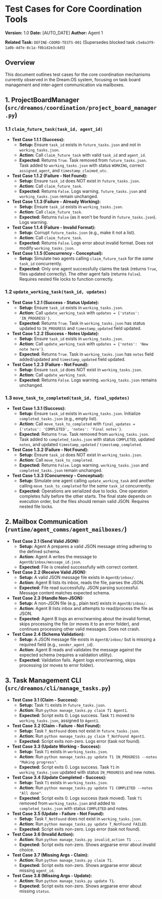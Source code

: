 # Test Cases for Core Coordination Tools

**Version:** 1.0
**Date:** [AUTO_DATE]
**Author:** Agent 1

**Related Task:** `DEFINE-COORD-TESTS-001` (Supersedes blocked task `c5e8a3f9-1a0b-4d7e-8c1a-f0b1d2e3c4d5`)

## Overview

This document outlines test cases for the core coordination mechanisms currently observed in the Dream.OS system, focusing on task board management and inter-agent communication via mailboxes.

## 1. ProjectBoardManager (`src/dreamos/coordination/project_board_manager.py`)

### 1.1 `claim_future_task(task_id, agent_id)`

*   **Test Case 1.1.1 (Success):**
    *   **Setup:** Ensure `task_id` exists in `future_tasks.json` and not in `working_tasks.json`.
    *   **Action:** Call `claim_future_task` with valid `task_id` and `agent_id`.
    *   **Expected:** Returns `True`. Task removed from `future_tasks.json`. Task added to `working_tasks.json` with status `WORKING`, correct `assigned_agent`, and `timestamp_claimed_utc`.
*   **Test Case 1.1.2 (Failure - Not Found):**
    *   **Setup:** Ensure `task_id` does NOT exist in `future_tasks.json`.
    *   **Action:** Call `claim_future_task`.
    *   **Expected:** Returns `False`. Logs warning. `future_tasks.json` and `working_tasks.json` remain unchanged.
*   **Test Case 1.1.3 (Failure - Already Working):**
    *   **Setup:** Ensure `task_id` exists in `working_tasks.json`.
    *   **Action:** Call `claim_future_task`.
    *   **Expected:** Returns `False` (as it won't be found in `future_tasks.json`). Logs warning.
*   **Test Case 1.1.4 (Failure - Invalid Format):**
    *   **Setup:** Corrupt `future_tasks.json` (e.g., make it not a list).
    *   **Action:** Call `claim_future_task`.
    *   **Expected:** Returns `False`. Logs error about invalid format. Does not modify `working_tasks.json`.
*   **Test Case 1.1.5 (Concurrency - Conceptual):**
    *   **Setup:** Simulate two agents calling `claim_future_task` for the *same* `task_id` concurrently.
    *   **Expected:** Only one agent successfully claims the task (returns `True`, files updated correctly). The other agent fails (returns `False`). Requires nested file locks to function correctly.

### 1.2 `update_working_task(task_id, updates)`

*   **Test Case 1.2.1 (Success - Status Update):**
    *   **Setup:** Ensure `task_id` exists in `working_tasks.json`.
    *   **Action:** Call `update_working_task` with `updates = {'status': 'IN_PROGRESS'}`.
    *   **Expected:** Returns `True`. Task in `working_tasks.json` has status updated to `IN_PROGRESS` and `timestamp_updated` field updated.
*   **Test Case 1.2.2 (Success - Notes Update):**
    *   **Setup:** Ensure `task_id` exists in `working_tasks.json`.
    *   **Action:** Call `update_working_task` with `updates = {'notes': 'New note here'}`.
    *   **Expected:** Returns `True`. Task in `working_tasks.json` has `notes` field added/updated and `timestamp_updated` field updated.
*   **Test Case 1.2.3 (Failure - Not Found):**
    *   **Setup:** Ensure `task_id` does NOT exist in `working_tasks.json`.
    *   **Action:** Call `update_working_task`.
    *   **Expected:** Returns `False`. Logs warning. `working_tasks.json` remains unchanged.

### 1.3 `move_task_to_completed(task_id, final_updates)`

*   **Test Case 1.3.1 (Success):**
    *   **Setup:** Ensure `task_id` exists in `working_tasks.json`. Initialize `completed_tasks.json` (e.g., empty list).
    *   **Action:** Call `move_task_to_completed` with `final_updates = {'status': 'COMPLETED', 'notes': 'Final notes'}`.
    *   **Expected:** Returns `True`. Task removed from `working_tasks.json`. Task added to `completed_tasks.json` with status `COMPLETED`, updated `notes`, and updated `timestamp_updated` / `timestamp_completed`.
*   **Test Case 1.3.2 (Failure - Not Found):**
    *   **Setup:** Ensure `task_id` does NOT exist in `working_tasks.json`.
    *   **Action:** Call `move_task_to_completed`.
    *   **Expected:** Returns `False`. Logs warning. `working_tasks.json` and `completed_tasks.json` remain unchanged.
*   **Test Case 1.3.3 (Concurrency - Conceptual):**
    *   **Setup:** Simulate one agent calling `update_working_task` and another calling `move_task_to_completed` for the *same* `task_id` concurrently.
    *   **Expected:** Operations are serialized due to locks. One operation completes fully before the other starts. The final state depends on execution order, but the files should remain valid JSON. Requires nested file locks.

## 2. Mailbox Communication (`runtime/agent_comms/agent_mailboxes/`)

*   **Test Case 2.1 (Send Valid JSON):**
    *   **Setup:** Agent A prepares a valid JSON message string adhering to the defined schema.
    *   **Action:** Agent A writes the message to `AgentB/inbox/message_id.json`.
    *   **Expected:** File is created successfully with correct content.
*   **Test Case 2.2 (Receive Valid JSON):**
    *   **Setup:** A valid JSON message file exists in `AgentB/inbox/`.
    *   **Action:** Agent B lists its inbox, reads the file, parses the JSON.
    *   **Expected:** File read successfully. JSON parsing successful. Message content matches expected schema.
*   **Test Case 2.3 (Handle Non-JSON):**
    *   **Setup:** A non-JSON file (e.g., plain text) exists in `AgentB/inbox/`.
    *   **Action:** Agent B lists inbox and attempts to read/process the file as JSON.
    *   **Expected:** Agent B logs an error/warning about the invalid format, skips processing the file (or moves it to an error folder), and continues processing other valid messages. Does not crash.
*   **Test Case 2.4 (Schema Validation):**
    *   **Setup:** A JSON message file exists in `AgentB/inbox/` but is missing a required field (e.g., `sender_agent_id`).
    *   **Action:** Agent B reads and validates the message against the expected schema (requires a validation utility).
    *   **Expected:** Validation fails. Agent logs error/warning, skips processing (or moves to error folder).

## 3. Task Management CLI (`src/dreamos/cli/manage_tasks.py`)

*   **Test Case 3.1 (Claim - Success):**
    *   **Setup:** Task `T1` exists in `future_tasks.json`.
    *   **Action:** Run `python manage_tasks.py claim T1 Agent1`.
    *   **Expected:** Script exits 0. Logs success. Task `T1` moved to `working_tasks.json`, assigned to `Agent1`.
*   **Test Case 3.2 (Claim - Failure - Not Found):**
    *   **Setup:** Task `T_NotFound` does not exist in `future_tasks.json`.
    *   **Action:** Run `python manage_tasks.py claim T_NotFound Agent1`.
    *   **Expected:** Script exits non-zero. Logs error (task not found).
*   **Test Case 3.3 (Update Working - Success):**
    *   **Setup:** Task `T1` exists in `working_tasks.json`.
    *   **Action:** Run `python manage_tasks.py update T1 IN_PROGRESS --notes "Making progress"`.
    *   **Expected:** Script exits 0. Logs success. Task `T1` in `working_tasks.json` updated with status `IN_PROGRESS` and new notes.
*   **Test Case 3.4 (Update Completed - Success):**
    *   **Setup:** Task `T1` exists in `working_tasks.json`.
    *   **Action:** Run `python manage_tasks.py update T1 COMPLETED --notes "All done"`.
    *   **Expected:** Script exits 0. Logs success (task moved). Task `T1` removed from `working_tasks.json` and added to `completed_tasks.json` with status `COMPLETED` and notes.
*   **Test Case 3.5 (Update - Failure - Not Found):**
    *   **Setup:** Task `T_NotFound` does not exist in `working_tasks.json`.
    *   **Action:** Run `python manage_tasks.py update T_NotFound FAILED`.
    *   **Expected:** Script exits non-zero. Logs error (task not found).
*   **Test Case 3.6 (Invalid Action):**
    *   **Action:** Run `python manage_tasks.py invalid_action T1 ...`.
    *   **Expected:** Script exits non-zero. Shows argparse error about invalid choice.
*   **Test Case 3.7 (Missing Args - Claim):**
    *   **Action:** Run `python manage_tasks.py claim T1`.
    *   **Expected:** Script exits non-zero. Shows argparse error about missing `agent_id`.
*   **Test Case 3.8 (Missing Args - Update):**
    *   **Action:** Run `python manage_tasks.py update T1`.
    *   **Expected:** Script exits non-zero. Shows argparse error about missing `status`.
